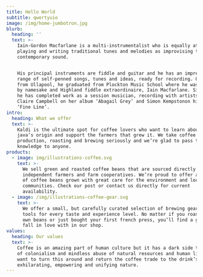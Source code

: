 ```yaml
---
title: Hello World
subtitle: qwertyuio
image: /img/home-jumbotron.jpg
blurb:
  heading: ''
  text: >-
    Iain-Gordon Macfarlane is a multi-instrumentalist who is equally at home
    playing and writing traditional tunes and melodies as improvising to a more
    contemporary sound. 


    His principal instruments are fiddle and guitar and he has an impressive
    range of self-penned songs, tunes and ideas, ready for recording. Originally
    from Ullapool, he graduated from Plockton Music School where he was taught
    by namesake and Highland fiddle extraordinaire, Iain Macfarlane. Since then
    he has completed work as a session musician, recording with artists such as
    Claire Campbell on her album ‘Abagail Grey’ and Simon Kempstonon his album
    ‘Fine Line’. 
intro:
  heading: What we offer
  text: >-
    Kaldi is the ultimate spot for coffee lovers who want to learn about their
    java’s origin and support the farmers that grew it. We take coffee
    production, roasting and brewing seriously and we’re glad to pass that
    knowledge to anyone.
products:
  - image: img/illustrations-coffee.svg
    text: >-
      We sell green and roasted coffee beans that are sourced directly from
      independent farmers and farm cooperatives. We’re proud to offer a variety
      of coffee beans grown with great care for the environment and local
      communities. Check our post or contact us directly for current
      availability.
  - image: /img/illustrations-coffee-gear.svg
    text: >-
      We offer a small, but carefully curated selection of brewing gear and
      tools for every taste and experience level. No matter if you roast your
      own beans or just bought your first french press, you’ll find a gadget to
      fall in love with in our shop.
values:
  heading: Our values
  text: >-
    Coffee is an amazing part of human culture but it has a dark side too – one
    of colonialism and mindless abuse of natural resources and human lives. We
    want to turn this around and return the coffee trade to the drink’s
    exhilarating, empowering and unifying nature.
---
```


